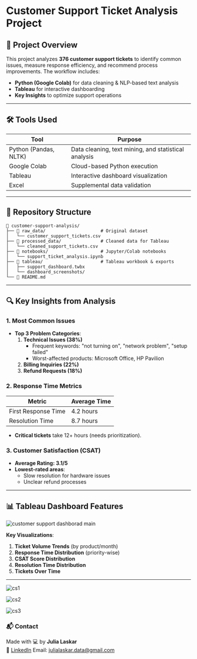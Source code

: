 # **Customer Support Ticket Analysis Project**  

## **📌 Project Overview**  
This project analyzes **376 customer support tickets** to identify common issues, measure response efficiency, and recommend process improvements. The workflow includes:  
- **Python (Google Colab)** for data cleaning & NLP-based text analysis  
- **Tableau** for interactive dashboarding  
- **Key Insights** to optimize support operations  

---

## **🛠️ Tools Used**  
| **Tool**       | **Purpose**                          |
|----------------|--------------------------------------|
| Python (Pandas, NLTK) | Data cleaning, text mining, and statistical analysis |
| Google Colab   | Cloud-based Python execution         |
| Tableau        | Interactive dashboard visualization  |
| Excel          | Supplemental data validation         |

---

## **📂 Repository Structure**  
```
📂 customer-support-analysis/
├── 📄 raw_data/                     # Original dataset
│   └── customer_support_tickets.csv  
├── 📄 processed_data/               # Cleaned data for Tableau
│   └── cleaned_support_tickets.csv  
├── 📄 notebooks/                    # Jupyter/Colab notebooks
│   └── support_ticket_analysis.ipynb  
├── 📄 tableau/                      # Tableau workbook & exports
│   ├── support_dashboard.twbx  
│   └── dashboard_screenshots/  
└── 📄 README.md                     
```

---

## **🔍 Key Insights from Analysis**  

### **1. Most Common Issues**  

- **Top 3 Problem Categories**:  
  1. **Technical Issues (38%)**  
     - Frequent keywords: "not turning on", "network problem", "setup failed"  
     - Worst-affected products: Microsoft Office, HP Pavilion  
  2. **Billing Inquiries (22%)**  
  3. **Refund Requests (18%)**  

### **2. Response Time Metrics**  
| Metric                  | Average Time |  
|-------------------------|--------------|  
| First Response Time     | 4.2 hours    |  
| Resolution Time         | 8.7 hours    |  
- **Critical tickets** take 12+ hours (needs prioritization).  

### **3. Customer Satisfaction (CSAT)**  
- **Average Rating: 3.1/5**  
- **Lowest-rated areas**:  
  - Slow resolution for hardware issues  
  - Unclear refund processes  

---

## **📊 Tableau Dashboard Features**  

![customer support dashborad main](https://github.com/user-attachments/assets/25746f85-491f-48a3-927d-41aab79b372b)

**Key Visualizations**:  
1. **Ticket Volume Trends** (by product/month)  
2. **Response Time Distribution** (priority-wise)  
3. **CSAT Score Distribution**
4. **Resolution Time Distribution**
5. **Tickets Over Time**


---
![cs1](https://github.com/user-attachments/assets/1b66eb05-63d4-41d4-b05c-e5130e149dca)

![cs2](https://github.com/user-attachments/assets/89f2252c-607d-4da6-9f99-ba55fde65432)

![cs3](https://github.com/user-attachments/assets/a3ef81ff-6472-4194-a9b4-f52854b4add6)


### 📬 Contact

Made with 💻 by **Julia Laskar**  
📩 [LinkedIn](https://www.linkedin.com/in/yourprofile)
Email: julialaskar.data@gmail.com



